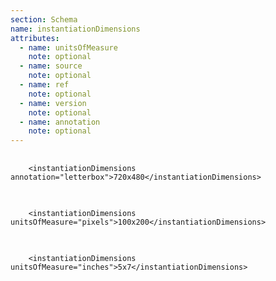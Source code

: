 ```yaml
---
section: Schema
name: instantiationDimensions
attributes:
  - name: unitsOfMeasure
    note: optional
  - name: source
    note: optional
  - name: ref
    note: optional
  - name: version
    note: optional
  - name: annotation
    note: optional
---
```

<pre>
  <code>
    &lt;instantiationDimensions annotation=&quot;letterbox&quot;&gt;720x480&lt;/instantiationDimensions&gt;
  </code>
</pre>

<pre>
  <code>
    &lt;instantiationDimensions unitsOfMeasure=&quot;pixels&quot;&gt;100x200&lt;/instantiationDimensions&gt;
  </code>
</pre>


<pre>
  <code>
    &lt;instantiationDimensions unitsOfMeasure=&quot;inches&quot;&gt;5x7&lt;/instantiationDimensions&gt;
  </code>
</pre>
